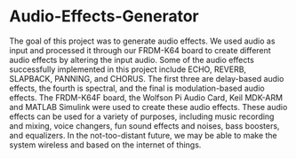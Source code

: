 # Audio-Effects-Generator
The goal of this project was to generate audio effects. We used audio as input and processed it 
through our FRDM-K64 board to create different audio effects by altering the input audio. Some 
of the audio effects successfully implemented in this project include ECHO, REVERB, 
SLAPBACK, PANNING, and CHORUS. The first three are delay-based audio effects, the fourth 
is spectral, and the final is modulation-based audio effects. The FRDM-K64F board, the Wolfson 
Pi Audio Card, Keil MDK-ARM and MATLAB Simulink were used to create these audio effects. 
These audio effects can be used for a variety of purposes, including music recording and mixing, 
voice changers, fun sound effects and noises, bass boosters, and equalizers. In the not-too-distant 
future, we may be able to make the system wireless and based on the internet of things.
